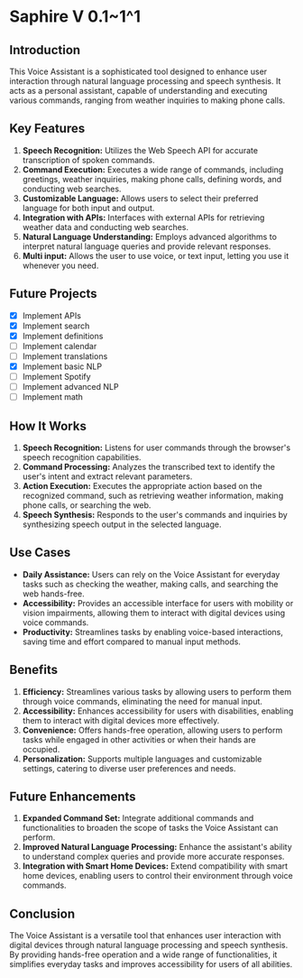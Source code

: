 # Saphire V 0.1~1^1

## Introduction
This Voice Assistant is a sophisticated tool designed to enhance user interaction through natural language processing and speech synthesis. It acts as a personal assistant, capable of understanding and executing various commands, ranging from weather inquiries to making phone calls.

## Key Features
1. **Speech Recognition:** Utilizes the Web Speech API for accurate transcription of spoken commands.
2. **Command Execution:** Executes a wide range of commands, including greetings, weather inquiries, making phone calls, defining words, and conducting web searches.
3. **Customizable Language:** Allows users to select their preferred language for both input and output.
4. **Integration with APIs:** Interfaces with external APIs for retrieving weather data and conducting web searches.
5. **Natural Language Understanding:** Employs advanced algorithms to interpret natural language queries and provide relevant responses.
6. **Multi input:** Allows the user to use voice, or text input, letting you use it whenever you need.

## Future Projects

- [X] Implement APIs
- [X] Implement search
- [X] Implement definitions
- [ ] Implement calendar
- [ ] Implement translations
- [X] Implement basic NLP
- [ ] Implement Spotify
- [ ] Implement advanced NLP
- [ ] Implement math

## How It Works
1. **Speech Recognition:** Listens for user commands through the browser's speech recognition capabilities.
2. **Command Processing:** Analyzes the transcribed text to identify the user's intent and extract relevant parameters.
3. **Action Execution:** Executes the appropriate action based on the recognized command, such as retrieving weather information, making phone calls, or searching the web.
4. **Speech Synthesis:** Responds to the user's commands and inquiries by synthesizing speech output in the selected language.

## Use Cases
- **Daily Assistance:** Users can rely on the Voice Assistant for everyday tasks such as checking the weather, making calls, and searching the web hands-free.
- **Accessibility:** Provides an accessible interface for users with mobility or vision impairments, allowing them to interact with digital devices using voice commands.
- **Productivity:** Streamlines tasks by enabling voice-based interactions, saving time and effort compared to manual input methods.

## Benefits
1. **Efficiency:** Streamlines various tasks by allowing users to perform them through voice commands, eliminating the need for manual input.
2. **Accessibility:** Enhances accessibility for users with disabilities, enabling them to interact with digital devices more effectively.
3. **Convenience:** Offers hands-free operation, allowing users to perform tasks while engaged in other activities or when their hands are occupied.
4. **Personalization:** Supports multiple languages and customizable settings, catering to diverse user preferences and needs.

## Future Enhancements
1. **Expanded Command Set:** Integrate additional commands and functionalities to broaden the scope of tasks the Voice Assistant can perform.
2. **Improved Natural Language Processing:** Enhance the assistant's ability to understand complex queries and provide more accurate responses.
3. **Integration with Smart Home Devices:** Extend compatibility with smart home devices, enabling users to control their environment through voice commands.

## Conclusion
The Voice Assistant is a versatile tool that enhances user interaction with digital devices through natural language processing and speech synthesis. By providing hands-free operation and a wide range of functionalities, it simplifies everyday tasks and improves accessibility for users of all abilities.